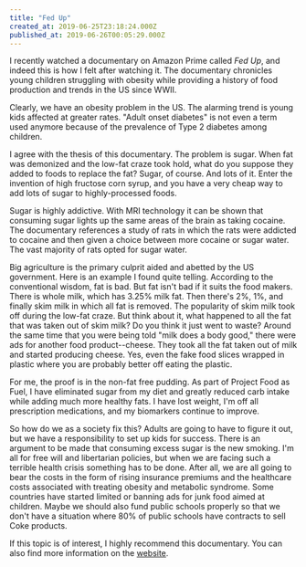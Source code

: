 ```yaml
---
title: "Fed Up"
created_at: 2019-06-25T23:18:24.000Z
published_at: 2019-06-26T00:05:29.000Z
---
```

I recently watched a documentary on Amazon Prime called _Fed Up_, and indeed this is how I felt after watching it. The documentary chronicles young children struggling with obesity while providing a history of food production and trends in the US since WWII. 

Clearly, we have an obesity problem in the US. The alarming trend is young kids affected at greater rates. "Adult onset diabetes" is not even a term used anymore because of the prevalence of Type 2 diabetes among children.

I agree with the thesis of this documentary. The problem is sugar. When fat was demonized and the low-fat craze took hold, what do you suppose they added to foods to replace the fat? Sugar, of course. And lots of it. Enter the invention of high fructose corn syrup, and you have a very cheap way to add lots of sugar to highly-processed foods.

Sugar is highly addictive. With MRI technology it can be shown that consuming sugar lights up the same areas of the brain as taking cocaine. The documentary references a study of rats in which the rats were addicted to cocaine and then given a choice between more cocaine or sugar water. The vast majority of rats opted for sugar water.

Big agriculture is the primary culprit aided and abetted by the US government. Here is an example I found quite telling. According to the conventional wisdom, fat is bad. But fat isn't bad if it suits the food makers. There is whole milk, which has 3.25% milk fat. Then there's 2%, 1%, and finally skim milk in which all fat is removed. The popularity of skim milk took off during the low-fat craze. But think about it, what happened to all the fat that was taken out of skim milk? Do you think it just went to waste? Around the same time that you were being told "milk does a body good," there were ads for another food product--cheese. They took all the fat taken out of milk and started producing cheese. Yes, even the fake food slices wrapped in plastic where you are probably better off eating the plastic.

For me, the proof is in the non-fat free pudding. As part of Project Food as Fuel, I have eliminated sugar from my diet and greatly reduced carb intake while adding much more healthy fats. I have lost weight, I'm off all prescription medications, and my biomarkers continue to improve. 

So how do we as a society fix this? Adults are going to have to figure it out, but we have a responsibility to set up kids for success. There is an argument to be made that consuming excess sugar is the new smoking. I'm all for free will and libertarian policies, but when we are facing such a terrible health crisis something has to be done. After all, we are all going to bear the costs in the form of rising insurance premiums and the healthcare costs associated with treating obesity and metabolic syndrome. Some countries have started limited or banning ads for junk food aimed at children. Maybe we should also fund public schools properly so that we don't have a situation where 80% of public schools have contracts to sell Coke products. 

If this topic is of interest, I highly recommend this documentary. You can also find more information on the [website](http://fedupmovie.com/#/page/home).
